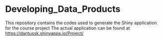 # Developing_Data_Products
This repository contains the codes used to generate the Shiny application for the course project
The actual application can be found at https://dantussk.shinyapps.io/Project/
